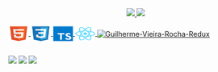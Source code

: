 <div align="center">
  <a href="https://github.com/Guilherme-V-Rocha">
  <img height="180em" src="https://github-readme-stats.vercel.app/api?username=Guilherme-V-Rocha&show_icons=true&theme=dark&include_all_commits=true&count_private=true"/>
  <img height="180em" src="https://github-readme-stats.vercel.app/api/top-langs/?username=Guilherme-V-Rocha&layout=compact&langs_count=7&theme=dark"/>
</div>

<div style="display: inline_block"><br>
  <img align="center" alt="Guilherme-Vieira-Rocha-HTML" height="30" width="40" src="https://raw.githubusercontent.com/devicons/devicon/master/icons/html5/html5-original.svg">
  <img align="center" alt="Guilherme-Vieira-Rocha-CSS" height="30" width="40" src="https://raw.githubusercontent.com/devicons/devicon/master/icons/css3/css3-original.svg">
  <img align="center" alt="Guilherme-Vieira-Rocha-Ts" height="30" width="40" src="https://raw.githubusercontent.com/devicons/devicon/master/icons/typescript/typescript-plain.svg">
  <img align="center" alt="Guilherme-Vieira-Rocha-React" height="30" width="40" src="https://raw.githubusercontent.com/devicons/devicon/master/icons/react/react-original.svg">
  <img align="center" alt="Guilherme-Vieira-Rocha-Redux" height="30" width="40" src="https://cdn.jsdelivr.net/gh/devicons/devicon/icons/redux/redux-original.svg">
</div>
  
  ##
  
 <div> 
  <a href="https://instagram.com/zerom3ia" target="_blank"><img src="https://img.shields.io/badge/-Instagram-%23E4405F?style=for-the-badge&logo=instagram&logoColor=white" target="_blank"></a>
  <a href ="mailto:guilhermevieirar14@gmail.com"><img src="https://img.shields.io/badge/-Gmail-%23333?style=for-the-badge&logo=gmail&logoColor=white" target="_blank"></a>
  <a href="https://www.linkedin.com/in/guilherme-v-rocha-6310381b7" target="_blank"><img src="https://img.shields.io/badge/-LinkedIn-%230077B5?style=for-the-badge&logo=linkedin&logoColor=white" target="_blank"></a>

</div>
